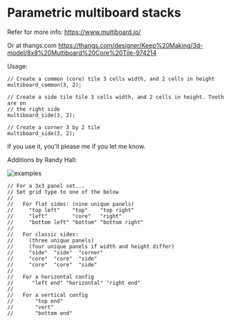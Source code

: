 # Parametric multiboard stacks

Refer for more info:
https://www.multiboard.io/

Or at thangs.com
https://thangs.com/designer/Keep%20Making/3d-model/8x8%20Multiboard%20Core%20Tile-974214

Usage:
```
// Create a common (core) tile 3 cells width, and 2 cells in height
multiboard_common(3, 2);

// Create a side tile tile 3 cells width, and 2 cells in height. Tooth are on
// the right side
multiboard_side(3, 2);

// Create a corner 3 by 2 tile
multiboard_side(3, 2);
```

If you use it, you'll please me if you let me know.

Additions by Randy Hall:

![examples](/Users/randy/Documents/src/multiboard-parametric/examples.png)

```
// For a 3x3 panel set...
// Set grid type to one of the below
// 
//   For flat sides: (nine unique panels)
//     "top left"    "top"    "top right"
//     "left"        "core"   "right"
//     "bottom left" "bottom" "bottom right"
// 
//   For classic sides: 
//     (three unique panels)
//     (four unique panels if width and height differ)
//     "side"  "side"  "corner"
//     "core"  "core"  "side"
//     "core"  "core"  "side"
//
//   For a horizontal config
//      "left end" "horizontal" "right end"
//
//   For a vertical config
//       "top end"
//       "vert"
//       "bottom end"
```
